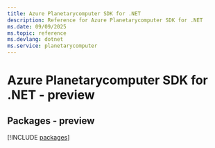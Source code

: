 ```yaml
---
title: Azure Planetarycomputer SDK for .NET
description: Reference for Azure Planetarycomputer SDK for .NET
ms.date: 09/09/2025
ms.topic: reference
ms.devlang: dotnet
ms.service: planetarycomputer
---
```

# Azure Planetarycomputer SDK for .NET - preview
## Packages - preview
[!INCLUDE [packages](planetarycomputer-index.md)]